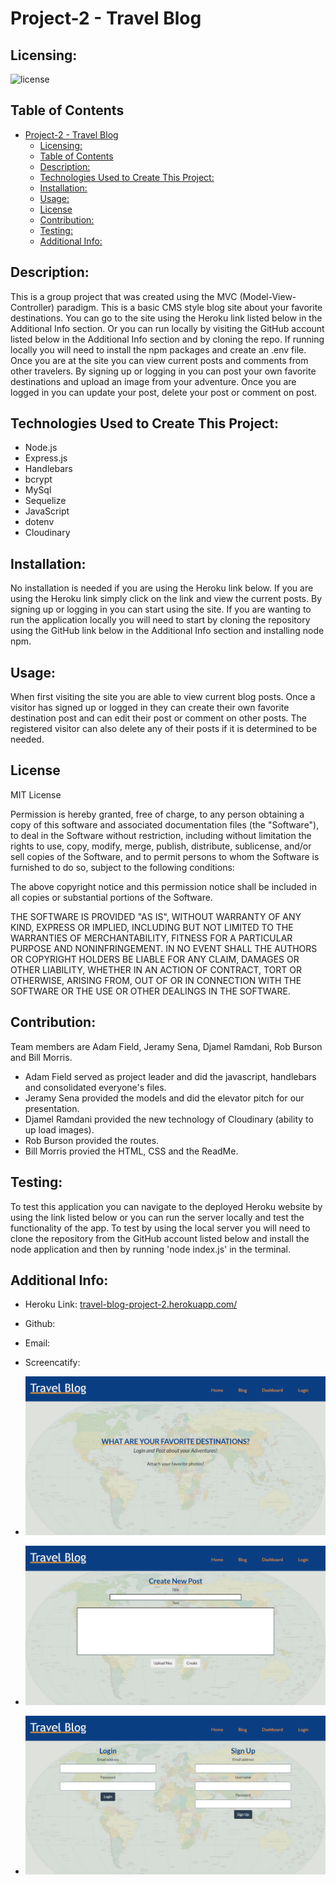 # Project-2 - Travel Blog

## Licensing:

![license](https://img.shields.io/badge/license-MIT-blue)

## Table of Contents

- [Project-2 - Travel Blog](#project-2---travel-blog)
  - [Licensing:](#licensing)
  - [Table of Contents](#table-of-contents)
  - [Description:](#description)
  - [Technologies Used to Create This Project:](#technologies-used-to-create-this-project)
  - [Installation:](#installation)
  - [Usage:](#usage)
  - [License](#license)
  - [Contribution:](#contribution)
  - [Testing:](#testing)
  - [Additional Info:](#additional-info)

## Description:

This is a group project that was created using the MVC (Model-View-Controller) paradigm. This is a basic CMS style blog site about your favorite destinations. You can go to the site using the Heroku link listed below in the Additional Info section. Or you can run locally by visiting the GitHub account listed below in the Additional Info section and by cloning the repo. If running locally you will need to install the npm packages and create an .env file. Once you are at the site you can view current posts and comments from other travelers. By signing up or logging in you can post your own favorite destinations and upload an image from your adventure. Once you are logged in you can update your post, delete your post or comment on post.

## Technologies Used to Create This Project:

- Node.js
- Express.js
- Handlebars
- bcrypt
- MySql
- Sequelize
- JavaScript
- dotenv
- Cloudinary

## Installation:

No installation is needed if you are using the Heroku link below. If you are using the Heroku link simply click on the link and view the current posts. By signing up or logging in you can start using the site. If you are wanting to run the application locally you will need to start by cloning the repository using the GitHub link below in the Additional Info section and installing node npm.

## Usage:

When first visiting the site you are able to view current blog posts. Once a visitor has signed up or logged in they can create their own favorite destination post and can edit their post or comment on other posts. The registered visitor can also delete any of their posts if it is determined to be needed.

## License

MIT License

Permission is hereby granted, free of charge, to any person obtaining a copy
of this software and associated documentation files (the "Software"), to deal
in the Software without restriction, including without limitation the rights
to use, copy, modify, merge, publish, distribute, sublicense, and/or sell
copies of the Software, and to permit persons to whom the Software is
furnished to do so, subject to the following conditions:

The above copyright notice and this permission notice shall be included in all
copies or substantial portions of the Software.

THE SOFTWARE IS PROVIDED "AS IS", WITHOUT WARRANTY OF ANY KIND, EXPRESS OR
IMPLIED, INCLUDING BUT NOT LIMITED TO THE WARRANTIES OF MERCHANTABILITY,
FITNESS FOR A PARTICULAR PURPOSE AND NONINFRINGEMENT. IN NO EVENT SHALL THE
AUTHORS OR COPYRIGHT HOLDERS BE LIABLE FOR ANY CLAIM, DAMAGES OR OTHER
LIABILITY, WHETHER IN AN ACTION OF CONTRACT, TORT OR OTHERWISE, ARISING FROM,
OUT OF OR IN CONNECTION WITH THE SOFTWARE OR THE USE OR OTHER DEALINGS IN THE
SOFTWARE.

## Contribution:

Team members are Adam Field, Jeramy Sena, Djamel Ramdani, Rob Burson and Bill Morris.

- Adam Field served as project leader and did the javascript, handlebars and consolidated everyone's files.
- Jeramy Sena provided the models and did the elevator pitch for our presentation.
- Djamel Ramdani provided the new technology of Cloudinary (ability to up load images).
- Rob Burson provided the routes.
- Bill Morris provied the HTML, CSS and the ReadMe.

## Testing:

To test this application you can navigate to the deployed Heroku website by using the link listed below or you can run the server locally and test the functionality of the app. To test by using the local server you will need to clone the repository from the GitHub account listed below and install the node application and then by running 'node index.js' in the terminal.

## Additional Info:

- Heroku Link: [travel-blog-project-2.herokuapp.com/](https://travel-blog-project-2.herokuapp.com/)
- Github:

- Email:
- Screencatify:
- ![](2022-01-04-05-21-56.png)
- ![](2022-01-04-05-24-00.png)
- ![](2022-01-04-05-24-50.png)
